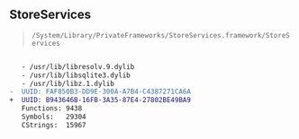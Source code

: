 ## StoreServices

> `/System/Library/PrivateFrameworks/StoreServices.framework/StoreServices`

```diff

   - /usr/lib/libresolv.9.dylib
   - /usr/lib/libsqlite3.dylib
   - /usr/lib/libz.1.dylib
-  UUID: FAF850B3-DD9E-300A-A7B4-C4387271CA6A
+  UUID: B943646B-16FB-3A35-87E4-27802BE49BA9
   Functions: 9438
   Symbols:   29304
   CStrings:  15967

```
